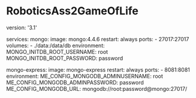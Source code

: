 # RoboticsAss2GameOfLife

version: '3.1'

services:
  mongo:
    image: mongo:4.4.6
    restart: always
    ports:
      - 27017:27017
    volumes:
      - ./data:/data/db
    environment:
      MONGO_INITDB_ROOT_USERNAME: root
      MONGO_INITDB_ROOT_PASSWORD: password
  
  mongo-express:
    image: mongo-express
    restart: always
    ports:
      - 8081:8081
    environment:
      ME_CONFIG_MONGODB_ADMINUSERNAME: root
      ME_CONFIG_MONGODB_ADMINPASSWORD: password
      ME_CONFIG_MONGODB_URL: mongodb://root:password@mongo:27017/

